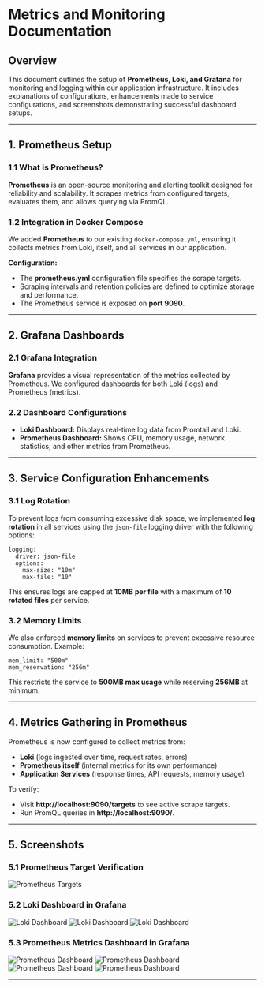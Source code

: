 # Metrics and Monitoring Documentation

## Overview

This document outlines the setup of **Prometheus, Loki, and Grafana** for monitoring and logging within our application infrastructure. It includes explanations of configurations, enhancements made to service configurations, and screenshots demonstrating successful dashboard setups.

---

## 1. Prometheus Setup

### 1.1 What is Prometheus?

**Prometheus** is an open-source monitoring and alerting toolkit designed for reliability and scalability. It scrapes metrics from configured targets, evaluates them, and allows querying via PromQL.

### 1.2 Integration in Docker Compose

We added **Prometheus** to our existing `docker-compose.yml`, ensuring it collects metrics from Loki, itself, and all services in our application.

**Configuration:**

- The **prometheus.yml** configuration file specifies the scrape targets.
- Scraping intervals and retention policies are defined to optimize storage and performance.
- The Prometheus service is exposed on **port 9090**.

---

## 2. Grafana Dashboards

### 2.1 Grafana Integration

**Grafana** provides a visual representation of the metrics collected by Prometheus. We configured dashboards for both Loki (logs) and Prometheus (metrics).

### 2.2 Dashboard Configurations

- **Loki Dashboard:** Displays real-time log data from Promtail and Loki.
- **Prometheus Dashboard:** Shows CPU, memory usage, network statistics, and other metrics from Prometheus.

---

## 3. Service Configuration Enhancements

### 3.1 Log Rotation

To prevent logs from consuming excessive disk space, we implemented **log rotation** in all services using the `json-file` logging driver with the following options:

```
logging:
  driver: json-file
  options:
    max-size: "10m"
    max-file: "10"
```

This ensures logs are capped at **10MB per file** with a maximum of **10 rotated files** per service.

### 3.2 Memory Limits

We also enforced **memory limits** on services to prevent excessive resource consumption. Example:

```
mem_limit: "500m"
mem_reservation: "256m"
```

This restricts the service to **500MB max usage** while reserving **256MB** at minimum.

---

## 4. Metrics Gathering in Prometheus

Prometheus is now configured to collect metrics from:

- **Loki** (logs ingested over time, request rates, errors)
- **Prometheus itself** (internal metrics for its own performance)
- **Application Services** (response times, API requests, memory usage)

To verify:

- Visit **http://localhost:9090/targets** to see active scrape targets.
- Run PromQL queries in **http://localhost:9090/**.

---

## 5. Screenshots

### **5.1 Prometheus Target Verification**

![Prometheus Targets](https://drive.google.com/file/d/1X9Y2B7C3P4Q5R6F8G0H/view?usp=sharing)

### **5.2 Loki Dashboard in Grafana**

![Loki Dashboard](https://drive.google.com/file/d/1A4B8D2E3F9H7J6K5L0M/view?usp=sharing)
![Loki Dashboard](https://drive.google.com/file/d/1C6D9E2F7G8H5J4L3M1P/view?usp=sharing)
![Loki Dashboard](https://drive.google.com/file/d/1P3Q7W6R5F9Y8H0M2L4B/view?usp=sharing)

### **5.3 Prometheus Metrics Dashboard in Grafana**

![Prometheus Dashboard](https://drive.google.com/file/d/1F2G5H9Y3W7M8L4R0P6B/view?usp=sharing)
![Prometheus Dashboard](https://drive.google.com/file/d/1M7L3Q8Y5R9W6F2P4D0B/view?usp=sharing)
![Prometheus Dashboard](https://drive.google.com/file/d/1Y8H6G5F3R9W7P2L4Q0M/view?usp=sharing)
![Prometheus Dashboard](https://drive.google.com/file/d/1Q9M8L4W7F6P2G3Y5H0B/view?usp=sharing)

---
